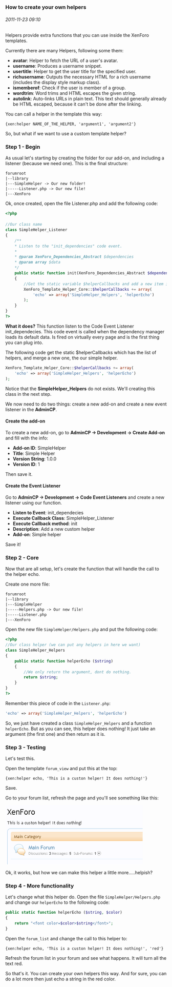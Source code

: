 ### How to create your own helpers
###### 2011-11-23 09:10

Helpers provide extra functions that you can use inside the XenForo templates.

Currently there are many Helpers, following some them:

- **avatar**: Helper to fetch the URL of a user's avatar.
- **username**: Produces a username snippet.
- **usertitle**: Helper to get the user title for the specified user.
- **richusername**: Outputs the necessary HTML for a rich username (includes the display style markup class).
- **ismemberof**: Check if the user is member of a group.
- **wordtrim**: Word trims and HTML escapes the given string.
- **autolink**: Auto-links URLs in plain text. This text should generally already be HTML escaped, because it can't be done after the linking.

You can call a helper in the template this way:

```
{xen:helper NAME_OF_THE_HELPER, 'argument1', 'argument2'}
```

So, but what if we want to use a custom template helper?


### Step 1 - Begin

As usual let's starting by creating the folder for our add-on, and including a listener (because we need one). This is the final structure:

```
forumroot
|--library
|---SimpleHelper -> Our new folder!
|-----Listener.php -> Our new file!
|---XenForo
```


Ok, once created, open the file Listener.php and add the following code:

```php
<?php

//Our class name
class SimpleHelper_Listener
{
    /**
    * Listen to the "init_dependencies" code event.
    *
    * @param XenForo_Dependencies_Abstract $dependencies
    * @param array $data
    */
    public static function init(XenForo_Dependencies_Abstract $dependencies, array $data)
    {
        //Get the static variable $helperCallbacks and add a new item in the array.
        XenForo_Template_Helper_Core::$helperCallbacks += array(
            'echo' => array('SimpleHelper_Helpers', 'helperEcho')
        );
    }
}
?>
```

**What it does?**
This function listen to the Code Event Listener init_dependecies. This code event is called when the dependency manager loads its default data. Is fired on virtually every page and is the first thing you can plug into.

The following code get the static $helperCallbacks which has the list of helpers, and merge a new one, the our simple helper.

```php
XenForo_Template_Helper_Core::$helperCallbacks += array(
    'echo' => array('SimpleHelper_Helpers', 'helperEcho')
);
```

Notice that the **SimpleHelper_Helpers** do not exists. We'll creating this class in the next step.

We now need to do two things: create a new add-on and create a new event listener in the **AdminCP**.

#### Create the add-on

To create a new add-on, go to **AdminCP -> Development -> Create Add-on** and fill with the info:

- **Add-on ID**: SimpleHelper
- **Title**: Simple Helper
- **Version String**: 1.0.0
- **Version ID**: 1

Then save it.

#### Create the Event Listener

Go to **AdminCP -> Development -> Code Event Listeners** and create a new listener using our function.

- **Listen to Event**: init_dependecies
- **Execute Callback Class**: SimpleHelper_Listener
- **Execute Callback method**: init
- **Description**: Add a new custom helper
- **Add-on**: Simple helper

Save it!

### Step 2 - Core

Now that are all setup, let's create the function that will handle the call to the helper echo.

Create one more file:

```
forumroot
|--library
|---SimpleHelper
|-----Helpers.php -> Our new file!
|-----Listener.php
|---XenForo
```

Open the new file `SimpleHelper/Helpers.php` and put the following code:

```php
<?php
//Our class helper (we can put any helpers in here we want)
class SimpleHelper_Helpers
{
    public static function helperEcho ($string)
    {
        //We only return the argument, dont do nothing.
        return $string;
    }
}
?>
```

Remember this piece of code in the `Listener.php`:

```php
'echo' => array('SimpleHelper_Helpers', 'helperEcho')
```

So, we just have created a class `SimpleHelper_Helpers` and a function `helperEcho`. But as you can see, this helper does nothing! It just take an argument (the first one) and then return as it is.


### Step 3 - Testing

Let's test this.

Open the template `forum_view` and put this at the top:

```
{xen:helper echo, 'This is a custon helper! It does nothing!'}
```

Save.

Go to your forum list, refresh the page and you'll see something like this:

![image 1](images/1.png)

Ok, it works, but how we can make this helper a little more.....helpish?


### Step 4 - More functionality


Let's change what this helper do. Open the file `SimpleHelper/Helpers.php` and change our `helperEcho` to the following code:

```php
public static function helperEcho ($string, $color)
{
    return "<font color=$color>$string</font>";
}
```

Open the `forum_list` and change the call to this helper to:

```
{xen:helper echo, 'This is a custon helper! It does nothing!', 'red'}
```

Refresh the forum list in your forum and see what happens. It will turn all the text red.

So that's it. You can create your own helpers this way. And for sure, you can do a lot more then just echo a string in the red color.
